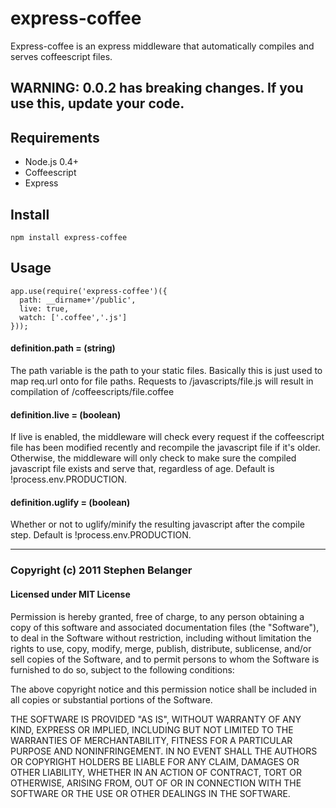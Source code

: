 # express-coffee
Express-coffee is an express middleware that automatically compiles and serves coffeescript files.

## WARNING: 0.0.2 has breaking changes. If you use this, update your code.

## Requirements
* Node.js 0.4+
* Coffeescript
* Express

## Install

    npm install express-coffee

## Usage

    app.use(require('express-coffee')({
      path: __dirname+'/public',
      live: true,
      watch: ['.coffee','.js']
    }));

#### definition.path = (string)
The path variable is the path to your static files. Basically this is just used to map req.url onto for file paths. Requests to /javascripts/file.js will result in compilation of /coffeescripts/file.coffee

#### definition.live = (boolean)
If live is enabled, the middleware will check every request if the coffeescript file has been modified recently and recompile the javascript file if it's older. Otherwise, the middleware will only check to make sure the compiled javascript file exists and serve that, regardless of age. Default is !process.env.PRODUCTION.

#### definition.uglify = (boolean)
Whether or not to uglify/minify the resulting javascript after the compile step. Default is !process.env.PRODUCTION.

---

### Copyright (c) 2011 Stephen Belanger
#### Licensed under MIT License

Permission is hereby granted, free of charge, to any person obtaining a copy of this software and associated documentation files (the "Software"), to deal in the Software without restriction, including without limitation the rights to use, copy, modify, merge, publish, distribute, sublicense, and/or sell copies of the Software, and to permit persons to whom the Software is furnished to do so, subject to the following conditions:

The above copyright notice and this permission notice shall be included in all copies or substantial portions of the Software.

THE SOFTWARE IS PROVIDED "AS IS", WITHOUT WARRANTY OF ANY KIND, EXPRESS OR IMPLIED, INCLUDING BUT NOT LIMITED TO THE WARRANTIES OF MERCHANTABILITY, FITNESS FOR A PARTICULAR PURPOSE AND NONINFRINGEMENT. IN NO EVENT SHALL THE AUTHORS OR COPYRIGHT HOLDERS BE LIABLE FOR ANY CLAIM, DAMAGES OR OTHER LIABILITY, WHETHER IN AN ACTION OF CONTRACT, TORT OR OTHERWISE, ARISING FROM, OUT OF OR IN CONNECTION WITH THE SOFTWARE OR THE USE OR OTHER DEALINGS IN THE SOFTWARE.
